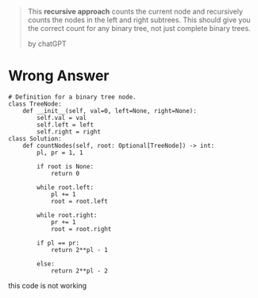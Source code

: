 > This **recursive approach** counts the current node and recursively counts the nodes in the left and right subtrees. This should give you the correct count for any binary tree, not just complete binary trees.​
>
>  by chatGPT

# Wrong Answer
```python3
# Definition for a binary tree node.
class TreeNode:
    def __init__(self, val=0, left=None, right=None):
        self.val = val
        self.left = left
        self.right = right
class Solution:
    def countNodes(self, root: Optional[TreeNode]) -> int:
        pl, pr = 1, 1

        if root is None:
            return 0

        while root.left:
            pl += 1
            root = root.left

        while root.right:
            pr += 1
            root = root.right

        if pl == pr:
            return 2**pl - 1

        else:
            return 2**pl - 2
```
this code is not working

